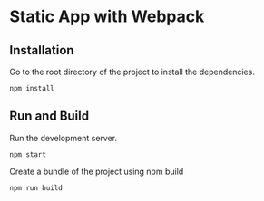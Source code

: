 # Static App with Webpack

## Installation
Go to the root directory of the project to install the dependencies.

`
npm install
`

## Run and Build

Run the development server.

`
npm start
`

Create a bundle of the project using npm build

`
npm run build
`